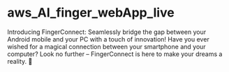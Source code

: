 # aws_AI_finger_webApp_live
Introducing FingerConnect: Seamlessly bridge the gap between your Android mobile and your PC with a touch of innovation!  Have you ever wished for a magical connection between your smartphone and your computer? Look no further – FingerConnect is here to make your dreams a reality. 🌟
